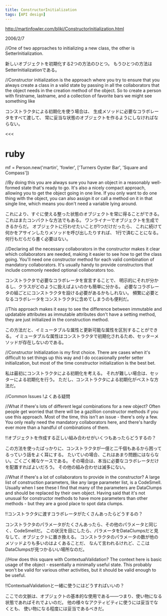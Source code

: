 ```yaml
---
title: ConstructorInitialization
tags: [API design]
---
```


http://martinfowler.com/bliki/ConstructorInitialization.html

2006/2/7

//One of two approaches to initializing a new class, the other is SetterInitialization.

新しいオブジェクトを初期化する2つの方法のひとつ。
もうひとつの方法はSetterInitializationである。

//Constructor initialization is the approach where you try to ensure that you always create a class in a valid state by passing in all the collaborators that the object needs in the creation method of the object. So to create a person with firstname, lastname, and a collection of favorite bars we might see something like

コンストラクタによる初期化を使う場合は、
生成メソッドに必要なコラボレータをすべて渡して、
常に妥当な状態のオブジェクトを作るようにしなければならない。

<<<
# ruby
mf = Person.new('martin', 'fowler', 
                ['Turners Oyster Bar', 'Square and Compass'])
>>>

//By doing this you are always sure you have an object in a reasonably well-formed state that's ready to go. It's also a nicely compact approach, allowing you to get the object going in one line. If you only want to do one thing with the object, you can also assign it or call a method on it in that single line, which means you don't need a variable lying around.

これにより、すぐに使える整った状態のオブジェクトを常に得ることができる。
これはまたコンパクトな方法でもある。
ワンライナーでオブジェクトを生成できるからだ。
オブジェクトに行わせたいことが1つだけだったら、
これに続けて何かをアサインしたりメソッドを呼び出したりすれば、
1行で済むことになる。何行もだらだら書く必要はない。

//Declaring all the necessary collaborators in the constructor makes it clear which collaborators are needed, making it easier to see how to get the class going. You'll need one constructor method for each valid combination of mandatory collaborators. It's usually handy to provide constructors that include commonly needed optional collaborators too.

コンストラクタで必要なコラボレータを宣言することで、
明示的にそれが分かるし、クラスがどのように扱えばよいのかも簡単に分かる。
必要なコラボレータの組ごとにコンストラクタを設ける必要があるかもしれない。
頻繁に必要となるコラボレータをコンストラクタに含めてしまうのも便利だ。

//This approach makes it easy to see the difference between immutable and updatable attributes as immutable attributes don't have a setting method, they are just initialized in the construction method.

この方法だと、イミュータブルな属性と更新可能な属性を区別することができる。
イミュータブルな属性はコンストラクタで初期化されるため、セッターメソッドが存在しないのである。

//Constructor Initialization is my first choice. There are cases when it's difficult to set things up this way and I do occasionally prefer setter initialization, but most of the time constructor initialization is the best bet.


私は最初にコンストラクタによる初期化を考える。
それが難しい場合は、セッターによる初期化を行う。
ただし、コンストラクタによる初期化がベストな方法だ。

//Common Issues
!よくある疑問

//What if there's lots of different legal combinations for a new object? Often people get worried that there will be a gazillion constructor methods if you use this approach. Most of the time, this isn't an issue - there's only a few. You only really need the mandatory collaborators here, and there's hardly ever more than a handful of combinations of them.

!!オブジェクトを作成する正しい組み合わせがいくつもあったらどうするの？

この方法を使ったばっかりに、コンストラクタが一億と二千個もあるから困ってるっていう話をよく耳にする。
たいていの場合、これはあまり問題にはならない。ごくごく稀なケースである。
その場合は、本当に必要なコラボレータだけを配置すればよいだろう。
その他の組み合わせは滅多にない。

//What if there's a lot of collaborators to provide in the constructor? A large list of construction parameters, like any large parameter list, is a CodeSmell. Usually when I see these I find that many of the parameters are DataClumps and should be replaced by their own object. Having said that it's not unusual for constructor methods to have more parameters than other methods - but they are a good place to spot data clumps.

!!コンストラクタに渡すコラボレータがたくさんあったらどうするの？

コンストラクタのパラメータがたくさんあったら、その他のパラメータと同じく、CodeSmellだ。
この状況を目にしたら、パラメータをDataClumpsだと見なして、オブジェクトに置き換える。
コンストラクタのパラメータの数が他のメソッドよりも多いのはよくあることだ、
なんて言われるけれど、ここはDataClumpsが見つかるいい場所なのだ。

//How does this square with ContextualValidation? The context here is basic usage of the object - essentially a minimally useful state. This probably won't be valid for various other activities, but it should be valid enough to be useful. 

!!ContextualValidationと一緒に使うにはどうすればいいの？

ここでの文脈は、オブジェクトの基本的な使用である——つまり、使い物になる状態であればそれでよいのだ。
他の様々なアクティビティに使うには妥当でなくとも、
使い物になる程度には妥当であるべきだ。
